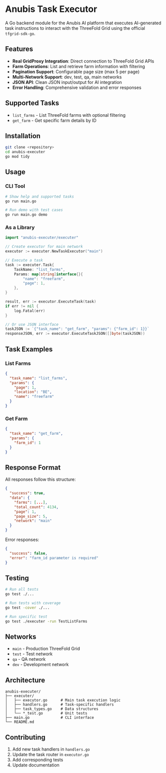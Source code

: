 # Anubis Task Executor

A Go backend module for the Anubis AI platform that executes AI-generated task instructions to interact with the ThreeFold Grid using the official `tfgrid-sdk-go`.

## Features

- **Real GridProxy Integration**: Direct connection to ThreeFold Grid APIs
- **Farm Operations**: List and retrieve farm information with filtering
- **Pagination Support**: Configurable page size (max 5 per page)
- **Multi-Network Support**: dev, test, qa, main networks
- **JSON API**: Clean JSON input/output for AI integration
- **Error Handling**: Comprehensive validation and error responses

## Supported Tasks

- `list_farms` - List ThreeFold farms with optional filtering
- `get_farm` - Get specific farm details by ID

## Installation

```bash
git clone <repository>
cd anubis-executer
go mod tidy
```

## Usage

### CLI Tool

```bash
# Show help and supported tasks
go run main.go

# Run demo with test cases
go run main.go demo
```

### As a Library

```go
import "anubis-executer/executer"

// Create executor for main network
executor := executer.NewTaskExecutor("main")

// Execute a task
task := executer.Task{
    TaskName: "list_farms",
    Params: map[string]interface{}{
        "name": "freefarm",
        "page": 1,
    },
}

result, err := executor.ExecuteTask(task)
if err != nil {
    log.Fatal(err)
}

// Or use JSON interface
taskJSON := `{"task_name": "get_farm", "params": {"farm_id": 1}}`
responseJSON, err := executor.ExecuteTaskJSON([]byte(taskJSON))
```

## Task Examples

### List Farms
```json
{
  "task_name": "list_farms",
  "params": {
    "page": 1,
    "location": "BE",
    "name": "freefarm"
  }
}
```

### Get Farm
```json
{
  "task_name": "get_farm",
  "params": {
    "farm_id": 1
  }
}
```

## Response Format

All responses follow this structure:

```json
{
  "success": true,
  "data": {
    "farms": [...],
    "total_count": 4134,
    "page": 1,
    "page_size": 5,
    "network": "main"
  }
}
```

Error responses:
```json
{
  "success": false,
  "error": "farm_id parameter is required"
}
```

## Testing

```bash
# Run all tests
go test ./...

# Run tests with coverage
go test -cover ./...

# Run specific test
go test ./executer -run TestListFarms
```

## Networks

- `main` - Production ThreeFold Grid
- `test` - Test network
- `qa` - QA network  
- `dev` - Development network

## Architecture

```
anubis-executer/
├── executer/
│   ├── executor.go      # Main task execution logic
│   ├── handlers.go      # Task-specific handlers
│   ├── task_types.go    # Data structures
│   └── *_test.go        # Unit tests
├── main.go              # CLI interface
└── README.md
```

## Contributing

1. Add new task handlers in `handlers.go`
2. Update the task router in `executor.go`
3. Add corresponding tests
4. Update documentation
